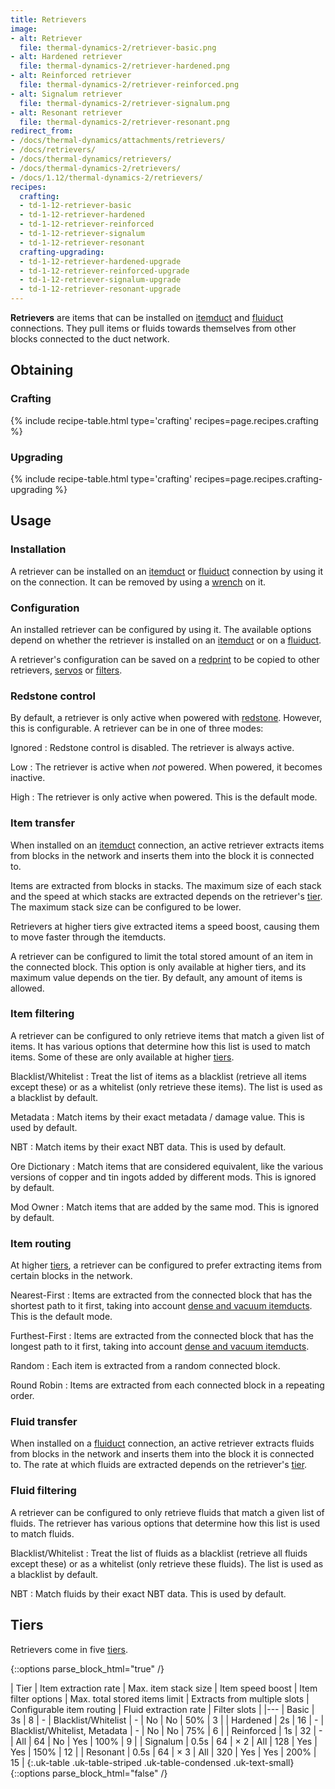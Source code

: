 ```yaml
---
title: Retrievers
image:
- alt: Retriever
  file: thermal-dynamics-2/retriever-basic.png
- alt: Hardened retriever
  file: thermal-dynamics-2/retriever-hardened.png
- alt: Reinforced retriever
  file: thermal-dynamics-2/retriever-reinforced.png
- alt: Signalum retriever
  file: thermal-dynamics-2/retriever-signalum.png
- alt: Resonant retriever
  file: thermal-dynamics-2/retriever-resonant.png
redirect_from:
- /docs/thermal-dynamics/attachments/retrievers/
- /docs/retrievers/
- /docs/thermal-dynamics/retrievers/
- /docs/thermal-dynamics-2/retrievers/
- /docs/1.12/thermal-dynamics-2/retrievers/
recipes:
  crafting:
  - td-1-12-retriever-basic
  - td-1-12-retriever-hardened
  - td-1-12-retriever-reinforced
  - td-1-12-retriever-signalum
  - td-1-12-retriever-resonant
  crafting-upgrading:
  - td-1-12-retriever-hardened-upgrade
  - td-1-12-retriever-reinforced-upgrade
  - td-1-12-retriever-signalum-upgrade
  - td-1-12-retriever-resonant-upgrade
---
```


**Retrievers** are items that can be installed on [itemduct](../itemduct/)
and [fluiduct](../fluiduct/) connections. They pull items or fluids towards
themselves from other blocks connected to the duct network.


Obtaining
--------

### Crafting
{% include recipe-table.html type='crafting' recipes=page.recipes.crafting %}

### Upgrading
{% include recipe-table.html type='crafting' recipes=page.recipes.crafting-upgrading %}


Usage
-----

### Installation
A retriever can be installed on an [itemduct](../itemduct/) or
[fluiduct](../fluiduct/) connection by using it on the connection. It can be
removed by using a [wrench](../../wrenches/) on it.

### Configuration
An installed retriever can be configured by using it. The available options
depend on whether the retriever is installed on an [itemduct](../itemduct/)
or on a [fluiduct](../fluiduct/).

A retriever's configuration can be saved on a [redprint](../../thermal-foundation/redprint/) to be
copied to other retrievers, [servos](../servos/) or
[filters](../filters/).

### Redstone control
By default, a retriever is only active when powered with
[redstone](https://minecraft.gamepedia.com/Redstone). However, this is
configurable. A retriever can be in one of three modes:

Ignored
: Redstone control is disabled. The retriever is always active.

Low
: The retriever is active when *not* powered. When powered, it becomes inactive.

High
: The retriever is only active when powered. This is the default mode.

### Item transfer
When installed on an [itemduct](../itemduct/) connection, an active retriever
extracts items from blocks in the network and inserts them into the block it is
connected to.

Items are extracted from blocks in stacks. The maximum size of each stack and
the speed at which stacks are extracted depends on the retriever's
[tier](#tiers). The maximum stack size can be configured to be lower.

Retrievers at higher tiers give extracted items a speed boost, causing them to move
faster through the itemducts.

A retriever can be configured to limit the total stored amount of an item in the
connected block. This option is only available at higher tiers, and its maximum
value depends on the tier. By default, any amount of items is allowed.

### Item filtering
A retriever can be configured to only retrieve items that match a given list of
items. It has various options that determine how this list is used to match
items. Some of these are only available at higher [tiers](#tiers).

Blacklist/Whitelist
: Treat the list of items as a blacklist (retrieve all items except these) or as
a whitelist (only retrieve these items). The list is used as a blacklist by
default.

Metadata
: Match items by their exact metadata / damage value. This is used by default.

NBT
: Match items by their exact NBT data. This is used by default.

Ore Dictionary
: Match items that are considered equivalent, like the various versions of
copper and tin ingots added by different mods. This is ignored by default.

Mod Owner
: Match items that are added by the same mod. This is ignored by default.

### Item routing
At higher [tiers](#tiers), a retriever can be configured to prefer extracting
items from certain blocks in the network.

Nearest-First
: Items are extracted from the connected block that has the shortest path to it
first, taking into account [dense and vacuum
itemducts](../itemduct/#item-transfer). This is the default mode.

Furthest-First
: Items are extracted from the connected block that has the longest path to it
first, taking into account [dense and vacuum
itemducts](../itemduct/#item-transfer).

Random
: Each item is extracted from a random connected block.

Round Robin
: Items are extracted from each connected block in a repeating order.

### Fluid transfer
When installed on a [fluiduct](../fluiduct/) connection, an active retriever
extracts fluids from blocks in the network and inserts them into the block it is
connected to. The rate at which fluids are extracted depends on the retriever's
[tier](#tiers).

### Fluid filtering
A retriever can be configured to only retrieve fluids that match a given list of
fluids. The retriever has various options that determine how this list is used
to match fluids.

Blacklist/Whitelist
: Treat the list of fluids as a blacklist (retrieve all fluids except these) or
as a whitelist (only retrieve these fluids). The list is used as a blacklist by
default.

NBT
: Match fluids by their exact NBT data. This is used by default.


Tiers
-----

Retrievers come in five [tiers](../../thermal-foundation/tiers/).

{::options parse_block_html="true" /}
<div class="uk-overflow-container">
| Tier | Item extraction rate | Max. item stack size | Item speed boost | Item filter options | Max. total stored items limit | Extracts from multiple slots | Configurable item routing | Fluid extraction rate | Filter slots |
|---
| Basic | 3s | 8 | - | Blacklist/Whitelist | - | No | No | 50% | 3 |
| Hardened | 2s | 16 | - | Blacklist/Whitelist, Metadata | - | No | No | 75% | 6 |
| Reinforced | 1s | 32 | - | All | 64 | No | Yes | 100% | 9 |
| Signalum | 0.5s | 64 | × 2 | All | 128 | Yes | Yes | 150% | 12 |
| Resonant | 0.5s | 64 | × 3 | All | 320 | Yes | Yes | 200% | 15 |
{:.uk-table .uk-table-striped .uk-table-condensed .uk-text-small}
</div>
{::options parse_block_html="false" /}
